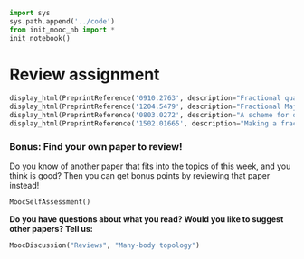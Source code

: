 

```python
import sys
sys.path.append('../code')
from init_mooc_nb import *
init_notebook()
```

# Review assignment


```python
display_html(PreprintReference('0910.2763', description="Fractional quantum Hall effect in graphene"))
display_html(PreprintReference('1204.5479', description="Fractional Majoranas in fractional quantum Hall edges"))
display_html(PreprintReference('0803.0272', description="A scheme for quantum computation using the toric code"))
display_html(PreprintReference('1502.01665', description="Making a fractional quantum Hall effect by coupling wires"))
```

### Bonus: Find your own paper to review!

Do you know of another paper that fits into the topics of this week, and you think is good?
Then you can get bonus points by reviewing that paper instead!


```python
MoocSelfAssessment()
```

**Do you have questions about what you read? Would you like to suggest other papers? Tell us:**


```python
MoocDiscussion("Reviews", "Many-body topology")
```
